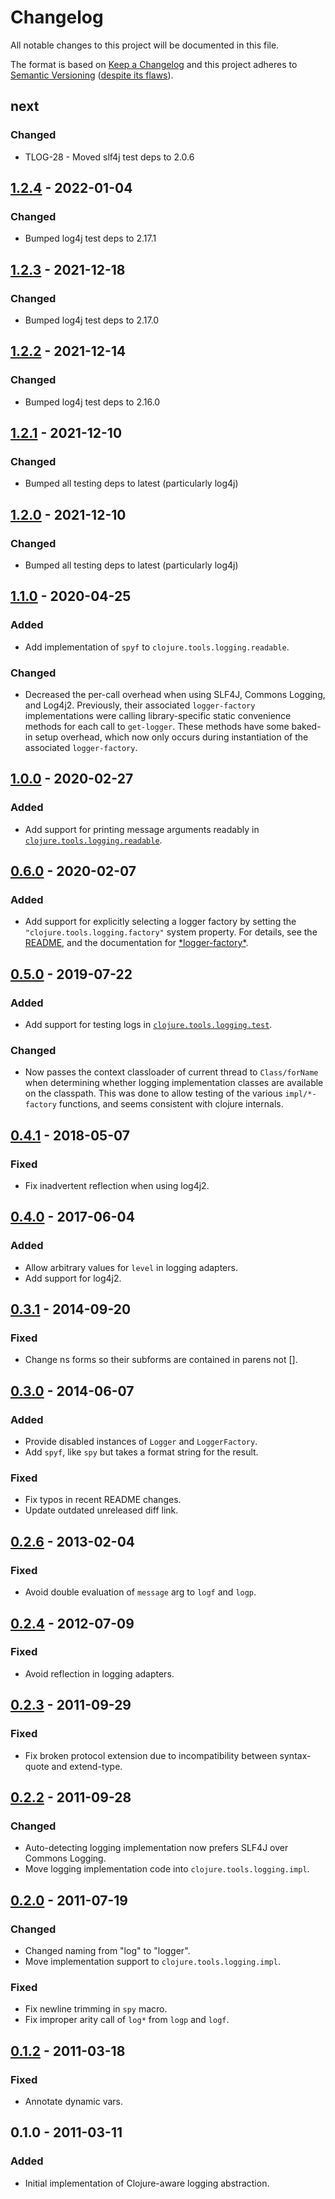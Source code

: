 # Changelog
All notable changes to this project will be documented in this file.

The format is based on [Keep a Changelog](http://keepachangelog.com/en/1.0.0/)
and this project adheres to [Semantic Versioning](http://semver.org/spec/v2.0.0.html)
([despite its flaws](https://www.youtube.com/watch?v=oyLBGkS5ICk)).

## next

### Changed
- TLOG-28 - Moved slf4j test deps to 2.0.6

## [1.2.4] - 2022-01-04

### Changed
- Bumped log4j test deps to 2.17.1

## [1.2.3] - 2021-12-18

### Changed
- Bumped log4j test deps to 2.17.0

## [1.2.2] - 2021-12-14

### Changed
- Bumped log4j test deps to 2.16.0

## [1.2.1] - 2021-12-10

### Changed
- Bumped all testing deps to latest (particularly log4j)

## [1.2.0] - 2021-12-10

### Changed
- Bumped all testing deps to latest (particularly log4j)

## [1.1.0] - 2020-04-25
### Added 
- Add implementation of `spyf` to `clojure.tools.logging.readable`.

### Changed
- Decreased the per-call overhead when using SLF4J, Commons Logging, and Log4j2.
  Previously, their associated `logger-factory` implementations were calling
  library-specific static convenience methods for each call to `get-logger`.
  These methods have some baked-in setup overhead, which now only occurs during
  instantiation of the associated `logger-factory`.

## [1.0.0] - 2020-02-27
### Added
- Add support for printing message arguments readably in
  [`clojure.tools.logging.readable`](https://clojure.github.io/tools.logging/#clojure.tools.logging.readable).

## [0.6.0] - 2020-02-07
### Added
- Add support for explicitly selecting a logger factory by setting the
 `"clojure.tools.logging.factory"` system property. For details, see the
 [README](https://github.com/clojure/tools.logging#configuration),
 and the documentation for [\*logger-factory\*](https://clojure.github.io/tools.logging/#clojure.tools.logging/*logger-factory*).

## [0.5.0] - 2019-07-22
### Added
- Add support for testing logs in [`clojure.tools.logging.test`](https://clojure.github.io/tools.logging/#clojure.tools.logging.test).

### Changed
- Now passes the context classloader of current thread to `Class/forName` when
  determining whether logging implementation classes are available on the
  classpath. This was done to allow testing of the various `impl/*-factory`
  functions, and seems consistent with clojure internals.

## [0.4.1] - 2018-05-07
### Fixed
- Fix inadvertent reflection when using log4j2.

## [0.4.0] - 2017-06-04
### Added
- Allow arbitrary values for `level` in logging adapters.
- Add support for log4j2.

## [0.3.1] - 2014-09-20
### Fixed
- Change ns forms so their subforms are contained in parens not [].

## [0.3.0] - 2014-06-07
### Added
- Provide disabled instances of `Logger` and `LoggerFactory`.
- Add `spyf`, like `spy` but takes a format string for the result.

### Fixed
- Fix typos in recent README changes.
- Update outdated unreleased diff link.

## [0.2.6] - 2013-02-04
### Fixed
- Avoid double evaluation of `message` arg to `logf` and `logp`.

## [0.2.4] - 2012-07-09
### Fixed
- Avoid reflection in logging adapters.

## [0.2.3] - 2011-09-29
### Fixed
- Fix broken protocol extension due to incompatibility between syntax-quote and
  extend-type.

## [0.2.2] - 2011-09-28
### Changed
- Auto-detecting logging implementation now prefers SLF4J over Commons Logging.
- Move logging implementation code into `clojure.tools.logging.impl`.

## [0.2.0] - 2011-07-19
### Changed
- Changed naming from "log" to "logger".
- Move implementation support to `clojure.tools.logging.impl`.
### Fixed
- Fix newline trimming in `spy` macro.
- Fix improper arity call of `log*` from `logp` and `logf`.

## [0.1.2] - 2011-03-18
### Fixed
- Annotate dynamic vars.

## 0.1.0 - 2011-03-11
### Added
- Initial implementation of Clojure-aware logging abstraction. 

[Unreleased]: https://github.com/clojure/tools.logging/compare/tools.logging-1.1.0...HEAD
[1.2.4]: https://github.com/clojure/tools.logging/compare/v1.2.3...v1.2.4
[1.2.3]: https://github.com/clojure/tools.logging/compare/v1.2.2...v1.2.3
[1.2.2]: https://github.com/clojure/tools.logging/compare/v1.2.1...v1.2.2
[1.2.1]: https://github.com/clojure/tools.logging/compare/v1.2.0...v1.2.1
[1.2.0]: https://github.com/clojure/tools.logging/compare/tools.logging-1.1.0...v1.2.0
[1.1.0]: https://github.com/clojure/tools.logging/compare/tools.logging-1.0.0...tools.logging-1.1.0
[1.0.0]: https://github.com/clojure/tools.logging/compare/tools.logging-0.6.0...tools.logging-1.0.0
[0.6.0]: https://github.com/clojure/tools.logging/compare/tools.logging-0.5.0...tools.logging-0.6.0
[0.5.0]: https://github.com/clojure/tools.logging/compare/tools.logging-0.4.1...tools.logging-0.5.0
[0.4.1]: https://github.com/clojure/tools.logging/compare/tools.logging-0.4.0...tools.logging-0.4.1
[0.4.0]: https://github.com/clojure/tools.logging/compare/tools.logging-0.3.1...tools.logging-0.4.0
[0.3.1]: https://github.com/clojure/tools.logging/compare/tools.logging-0.3.0...tools.logging-0.3.1
[0.3.0]: https://github.com/clojure/tools.logging/compare/tools.logging-0.2.6...tools.logging-0.3.0
[0.2.6]: https://github.com/clojure/tools.logging/compare/tools.logging-0.2.4...tools.logging-0.2.6
[0.2.4]: https://github.com/clojure/tools.logging/compare/tools.logging-0.2.3...tools.logging-0.2.4
[0.2.3]: https://github.com/clojure/tools.logging/compare/tools.logging-0.2.2...tools.logging-0.2.3
[0.2.2]: https://github.com/clojure/tools.logging/compare/tools.logging-0.2.0...tools.logging-0.2.2
[0.2.0]: https://github.com/clojure/tools.logging/compare/tools.logging-0.1.2...tools.logging-0.2.0
[0.1.2]: https://github.com/clojure/tools.logging/compare/tools.logging-0.1.0...tools.logging-0.1.2
